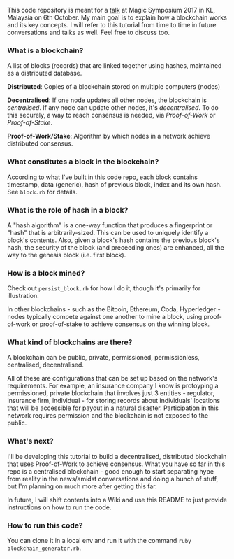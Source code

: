 This code repository is meant for a <a href="https://events.bizzabo.com/ma2017/agenda/session/206634">talk</a> at Magic Symposium 2017 in KL, Malaysia on 6th October. My main goal is to explain how a blockchain works and its key concepts. I will refer to this tutorial from time to time in future conversations and talks as well. Feel free to discuss too.


### What is a blockchain?

A list of blocks (records) that are linked together using hashes, maintained as a distributed database.

**Distributed**: Copies of a blockchain stored on multiple computers (nodes) 

**Decentralised**: If one node updates all other nodes, the blockchain is *centralised*. If any node can update other nodes, it's *decentralised*. To do this securely, a way to reach consensus is needed, via *Proof-of-Work* or *Proof-of-Stake*.

**Proof-of-Work/Stake**: Algorithm by which nodes in a network achieve distributed consensus.

### What constitutes a block in the blockchain?

According to what I've built in this code repo, each block contains timestamp, data (generic), hash of previous block, index and its own hash. See `block.rb` for details.

### What is the role of hash in a block?

A "hash algorithm" is a one-way function that produces a fingerprint or "hash" that is arbitrarily-sized. This can be used to uniquely identify a block's contents. Also, given a block's hash contains the previous block's hash, the security of the block (and preceeding ones) are enhanced, all the way to the genesis block (i.e. first block).

### How is a block mined?

Check out `persist_block.rb` for how I do it, though it's primarily for illustration. 

In other blockchains - such as the Bitcoin, Ethereum, Coda, Hyperledger - nodes typically compete against one another to mine a block, using proof-of-work or proof-of-stake to achieve consensus on the winning block. 

### What kind of blockchains are there? 

A blockchain can be public, private, permissioned, permissionless, centralised, decentralised. 

All of these are configurations that can be set up based on the network's requirements. For example, an insurance company I know is protoyping a permissioned, private blockchain that involves just 3 entities - regulator, insurance firm, individual - for storing records about individuals' locations that will be accessible for payout in a natural disaster. Participation in this network requires permission and the blockchain is not exposed to the public.

### What's next?

I'll be developing this tutorial to build a decentralised, distributed blockchain that uses Proof-of-Work to achieve consensus. What you have so far in this repo is a centralised blockchain - good enough to start separating hype from reality in the news/amidst conversations and doing a bunch of stuff, but I'm planning on much more after getting this far.

In future, I will shift contents into a Wiki and use this README to just provide instructions on how to run the code.


### How to run this code?

You can clone it in a local env and run it with the command `ruby blockchain_generator.rb`. 

